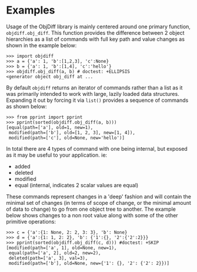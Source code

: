 # Examples

Usage of the ObjDiff library is mainly centered around one primary function, 
`objdiff.obj_diff`. This function provides the difference between 2 object 
hierarchies as a list of commands with full key path and value changes as shown 
in the example below:

    >>> import objdiff
    >>> a = {'a': 1, 'b':[1,2,3], 'c':None}
    >>> b = {'a': 1, 'b':[1,4], 'c':'hello'}
    >>> objdiff.obj_diff(a, b) # doctest: +ELLIPSIS
    <generator object obj_diff at ...

By default `objdiff` returns an iterator of commands rather than a list as it 
was primarily intended to work with large, lazily loaded data structures. 
Expanding it out by forcing it via `list()` provides a sequence of commands as 
shown below:

    >>> from pprint import pprint
    >>> pprint(sorted(objdiff.obj_diff(a, b)))
    [equal(path=['a'], old=1, new=1),
     modified(path=['b'], old=[1, 2, 3], new=[1, 4]),
     modified(path=['c'], old=None, new='hello')]
    
In total there are 4 types of command with one being internal, but exposed as 
it may be useful to your application. ie:

 * added
 * deleted
 * modified
 * equal (internal, indicates 2 scalar values are equal)

These commands represent changes in a 'deep' fashion and will contain the 
minimal set of changes (in terms of scope of change, or the minimal amount of 
data to change) to go from one object tree to another. The example below shows 
changes to a non root value along with some of the other primitive operations:

    >>> c = {'a':{1: None, 2: 2, 3: 3}, 'b': None}
    >>> d = {'a':{1: 1, 2: 2}, 'b': {'1':{}, '2':{'2':2}}}
    >>> pprint(sorted(objdiff.obj_diff(c, d))) #doctest: +SKIP
    [modified(path=['a', 1], old=None, new=1),
     equal(path=['a', 2], old=2, new=2),
     deleted(path=['a', 3], val=3),
     modified(path=['b'], old=None, new={'1': {}, '2': {'2': 2}})]
